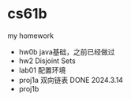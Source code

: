 # cs61b
my homework
- hw0b java基础，之前已经做过
- hw2  Disjoint Sets
- lab01 配置环境
- proj1a 双向链表  DONE 2024.3.14
- proj1b